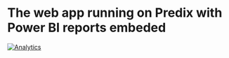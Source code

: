 # The web app running on Predix with Power BI reports embeded

[![Analytics](https://ga-beacon.appspot.com/UA-82773213-1/predix-helloworld-webapp/readme?pixel)](https://github.com/PredixDev) 
